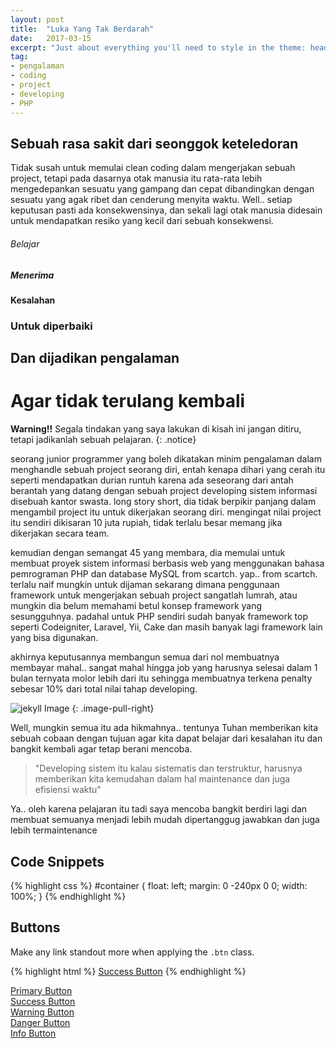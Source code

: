 ```yaml
---
layout: post
title:  "Luka Yang Tak Berdarah"
date:   2017-03-15
excerpt: "Just about everything you'll need to style in the theme: headings, paragraphs, blockquotes, tables, code blocks, and more."
tag:
- pengalaman
- coding
- project
- developing
- PHP
---
```


## Sebuah rasa sakit dari seonggok keteledoran

Tidak susah untuk memulai clean coding dalam mengerjakan sebuah project, tetapi pada dasarnya otak manusia itu rata-rata lebih mengedepankan sesuatu yang gampang dan cepat dibandingkan dengan sesuatu yang agak ribet dan cenderung menyita waktu. Well.. setiap keputusan pasti ada konsekwensinya, dan sekali lagi otak manusia didesain untuk mendapatkan resiko yang kecil dari sebuah konsekwensi.

###### Belajar

##### Menerima

#### Kesalahan

### Untuk diperbaiki

## Dan dijadikan pengalaman

# Agar tidak terulang kembali


**Warning!!** Segala tindakan yang saya lakukan di kisah ini jangan ditiru, tetapi jadikanlah sebuah pelajaran.
{: .notice}


seorang junior programmer yang boleh dikatakan minim pengalaman dalam menghandle sebuah project seorang diri, entah kenapa dihari yang cerah itu seperti mendapatkan durian runtuh karena ada seseorang dari antah berantah yang datang dengan sebuah project developing sistem informasi disebuah kantor swasta. long story short, dia tidak berpikir panjang dalam mengambil project itu untuk dikerjakan seorang diri. mengingat nilai project itu sendiri dikisaran 10 juta rupiah, tidak terlalu besar memang jika dikerjakan secara team.

kemudian dengan semangat 45 yang membara, dia memulai untuk membuat proyek sistem informasi berbasis web yang menggunakan bahasa pemrograman PHP dan database MySQL from scartch. yap.. from scartch. terlalu naif mungkin untuk dijaman sekarang dimana penggunaan framework untuk mengerjakan sebuah project sangatlah lumrah, atau mungkin dia belum memahami betul konsep framework yang sesungguhnya. padahal untuk PHP sendiri sudah banyak framework top seperti Codeigniter, Laravel, Yii, Cake dan masih banyak lagi framework lain yang bisa digunakan.

akhirnya keputusannya membangun semua dari nol membuatnya membayar mahal.. sangat mahal hingga job yang harusnya selesai dalam 1 bulan ternyata molor lebih dari itu sehingga membuatnya terkena penalty sebesar 10% dari total nilai tahap developing.

![jekyll Image](http://dab1nmslvvntp.cloudfront.net/wp-content/uploads/2015/02/1424055625jekyll.png)
{: .image-pull-right}

Well, mungkin semua itu ada hikmahnya.. tentunya Tuhan memberikan kita sebuah cobaan dengan tujuan agar kita dapat belajar dari kesalahan itu dan bangkit kembali agar tetap berani mencoba.

> "Developing sistem itu kalau sistematis dan terstruktur, harusnya memberikan kita kemudahan dalam hal maintenance dan juga efisiensi waktu"

Ya.. oleh karena pelajaran itu tadi saya mencoba bangkit berdiri lagi dan membuat semuanya menjadi lebih mudah dipertanggug jawabkan dan juga lebih termaintenance

## Code Snippets

{% highlight css %}
#container {
  float: left;
  margin: 0 -240px 0 0;
  width: 100%;
}
{% endhighlight %}

## Buttons

Make any link standout more when applying the `.btn` class.

{% highlight html %}
<a href="#" class="btn btn-success">Success Button</a>
{% endhighlight %}

<div markdown="0"><a href="#" class="btn">Primary Button</a></div>
<div markdown="0"><a href="#" class="btn btn-success">Success Button</a></div>
<div markdown="0"><a href="#" class="btn btn-warning">Warning Button</a></div>
<div markdown="0"><a href="#" class="btn btn-danger">Danger Button</a></div>
<div markdown="0"><a href="#" class="btn btn-info">Info Button</a></div>

